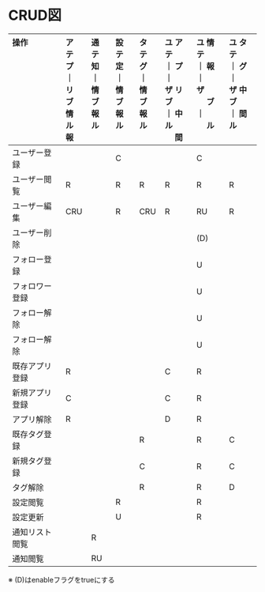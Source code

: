 # CRUD図

| 操作 | ア テ<br>プ ｜<br>リ ブ<br>情 ル<br>報 | 通 テ<br>知 ｜<br>情 ブ<br>報 ル | 設 テ<br>定 ｜<br>情 ブ<br>報 ル | タ テ<br>グ ｜<br>情 ブ<br>報 ル | ユ ア テ<br>｜ プ ｜<br>ザ リ ブ<br>｜ 中 ル<br>　 間 | ユ 情 テ<br>｜ 報 ｜<br>ザ 　 ブ<br>｜ 　 ル | ユ タ テ<br>｜ グ ｜<br>ザ 中 ブ<br>｜ 間 ル |
| :---- | :---- | :---- | :---- | :------------- | :------------- | :------------- | :--------- |
| ユーザー登録 |   |     | C |     ||C||
| ユーザー閲覧 | R | | R | R | R | R | R |
| ユーザー編集 | CRU | | R | CRU | R | RU | R |
| ユーザー削除 |  | |  |  | | (D) | |
| フォロー登録 | | | | | | U | |
| フォロワー登録 | | | | | | U | |
| フォロー解除 | | | | | | U | |
| フォロー解除 | | | | | | U | |
| 既存アプリ登録 | R | | | | C | R | |
| 新規アプリ登録 | C | | | | C | R | |
| アプリ解除 | R | | | | D | R | |
| 既存タグ登録 | | | | R |  | R | C |
| 新規タグ登録 | | | | C |  | R | C |
| タグ解除 | | | | R | | R | D |
| 設定閲覧 | | | R | | | R | |
| 設定更新 | | | U | | | R | |
| 通知リスト閲覧 | | R | | | | | |
| 通知閲覧 | | RU | | | | | | |

※ (D)はenableフラグをtrueにする
<style>thead > tr { vertical-align: top;}</style>

